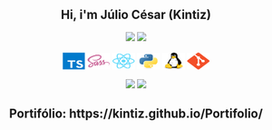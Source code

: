 <div align="center">
  <h2>Hi, i'm Júlio César (Kintiz)</h2>
</div>

<div align="center">
  <a href="https://github.com/Kintiz"></a>
  <img height="170em" src="https://github-readme-stats.vercel.app/api?username=Kintiz&show_icons=true&theme=dark&include_all_commits=true&count_private=true"/>
  <img height="170em" src="https://github-readme-stats.vercel.app/api/top-langs/?username=Kintiz&layout=compact&langs_count=7&theme=dark"/>
</div>
    
<div style="display: inline_block" align="center"><br>
  <img align="center" height="30" width="40" src="https://raw.githubusercontent.com/devicons/devicon/master/icons/typescript/typescript-plain.svg">
  <img align="center" height="30" width="40" src="https://raw.githubusercontent.com/devicons/devicon/master/icons/sass/sass-original.svg">
  <img align="center" height="30" width="40" src="https://raw.githubusercontent.com/devicons/devicon/master/icons/react/react-original.svg">
  <img align="center" height="30" width="40" src="https://raw.githubusercontent.com/devicons/devicon/master/icons/python/python-original.svg">
  <img align="center" height="30" width="40" src="https://raw.githubusercontent.com/devicons/devicon/master/icons/linux/linux-original.svg">
  <img align="center" height="30" width="40" src="https://raw.githubusercontent.com/devicons/devicon/master/icons/git/git-original.svg">
</div><br>

  <div align="center">
  <a href = "mailto:juliocesar70777077@gmail.com"><img src="https://img.shields.io/badge/-Gmail-%23333?style=for-the-badge&logo=gmail&logoColor=white" target="_blank"></a>
  <a href="https://www.linkedin.com/in/júlio-rios-816a17226/" target="_blank"><img src="https://img.shields.io/badge/-LinkedIn-%230077B5?style=for-the-badge&logo=linkedin&logoColor=white" target="_blank"></a>
  <h2>Portifólio: https://kintiz.github.io/Portifolio/</h2>
</div>
